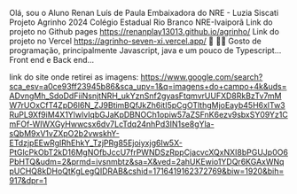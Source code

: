 Olá, sou o Aluno Renan Luís de Paula
Embaixadora do NRE - Luzia Siscati
Projeto Agrinho 2024
Colégio Estadual Rio Branco
NRE-Ivaiporã
Link do projeto no Github pages https://renanplay13013.github.io/agrinho/
Link do projeto no Vercel https://agrinho-seven-xi.vercel.app/
👀 👨‍💻 Gosto de programação, principalmente Javascript, java e um pouco de Typescript...
Front end e Back end...
 

link do site onde retirei as imagens:
 https://www.google.com/search?sca_esv=a0ce93ff23945b86&sca_upv=1&q=imagens+do+campo+4k&uds=ADvngMh_SdoDdFiiNsnjtNRH_ukYznSnf2gyasFtqmvrUUFXD8RkBzTv7mMW7rUOxCfT4ZpD6l6N_ZJ9BtimBQfJkZh6itI5pCgOTlthgMjoEayb45H6xlTw3RuPL9Xf9iM4X1YlwlvIqbGJaKpDBNOCh1opiw57aZSFnK6ezv9sbxSY09Yz1CmFOf-WIWXGyHwwcsx6dv7LcTdq24nhPd3IN1se8gYla-sQbM9xV1vZXpO2b2vwskhY-ETdzjpEEwRgIRhEhkY_TzjPRg85Ejoiyxjg6Iw5X-PtGlcPkObT2kD16MgNOfbJccU7frPWNDSzRppCjacvcXQxNXI8bPGUJp0O6PbHTQ&udm=2&prmd=ivsnmbtz&sa=X&ved=2ahUKEwio1YDQr6KGAxWNqpUCHQ8kDHoQtKgLegQIDRAB&cshid=1716419162372769&biw=1920&bih=917&dpr=1